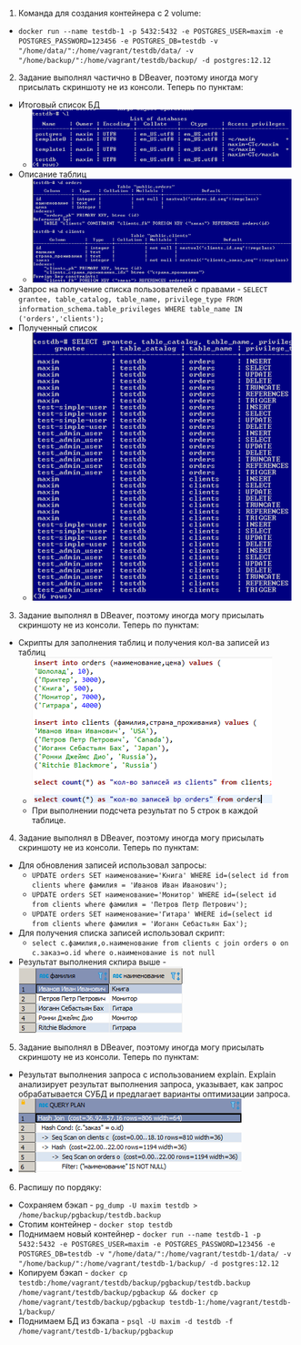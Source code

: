 1. Команда для создания контейнера с 2 volume:
  * ``docker run --name testdb-1 -p 5432:5432 -e POSTGRES_USER=maxim -e POSTGRES_PASSWORD=123456 -e POSTGRES_DB=testdb -v "/home/data/":/home/vagrant/testdb/data/ -v "/home/backup/":/home/vagrant/testdb/backup/ -d postgres:12.12``
2. Задание выполнял частично в DBeaver, поэтому иногда могу присылать скриншоту не из консоли. Теперь по пунктам:
  * Итоговый список БД
    * ![task2-1](https://github.com/Atlipoka/devops_netology/blob/main/Database/lecture2/task2-1.png)
  * Описание таблиц
    * ![task2-2](https://github.com/Atlipoka/devops_netology/blob/main/Database/lecture2/task2-2.png)
  * Запрос на получение списка пользователей с правами - ``SELECT grantee, table_catalog, table_name, privilege_type FROM information_schema.table_privileges WHERE table_name IN ('orders','clients');``
  * Полученный список
    * ![task2-4](https://github.com/Atlipoka/devops_netology/blob/main/Database/lecture2/task2-4.png)
3. Задание выполнял в DBeaver, поэтому иногда могу присылать скриншоту не из консоли. Теперь по пунктам:
  * Скрипты для заполнения таблиц и получения кол-ва записей из таблиц
    * ![task3-1](https://github.com/Atlipoka/devops_netology/blob/main/Database/lecture2/task3-1.png)
    * При выполнении подсчета результат по 5 строк в каждой таблице.
4. Задание выполнял в DBeaver, поэтому иногда могу присылать скриншоту не из консоли. Теперь по пунктам:
  * Для обновления записей использовал запросы:
    * ``UPDATE orders SET наименование='Книга' WHERE id=(select id from clients where фамилия = 'Иванов Иван Иванович');``
    * ``UPDATE orders SET наименование='Монитор' WHERE id=(select id from clients where фамилия = 'Петров Петр Петрович');``
    * ``UPDATE orders SET наименование='Гитара' WHERE id=(select id from clients where фамилия = 'Иоганн Себастьян Бах');``
  * Для получения списка записей использовал скрипт:
    * ``select c.фамилия,o.наименование from clients c
        join orders o on c.заказ=o.id
        where o.наименование is not null``
   * Результат выполнения скпира выше - ![Task4](https://github.com/Atlipoka/devops_netology/blob/main/Database/lecture2/task4.png)
5. Задание выполнял в DBeaver, поэтому иногда могу присылать скриншоту не из консоли. Теперь по пунктам:
  * Результат выполнения запроса с использованием explain. Explain анализирует результат выполнения запроса, указывает, как запрос обрабатывается СУБД и предлагает варианты оптимизации запроса.
   * ![Task5](https://github.com/Atlipoka/devops_netology/blob/main/Database/lecture2/task5.png)
6. Распишу по пордяку:
  * Сохраняем бэкап - ``pg_dump -U maxim testdb > /home/backup/pgbackup/testdb.backup``
  * Стопим контейнер - ``docker stop testdb``
  * Поднимаем новый контейнер - ``docker run --name testdb-1 -p 5432:5432 -e POSTGRES_USER=maxim -e POSTGRES_PASSWORD=123456 -e POSTGRES_DB=testdb -v "/home/data/":/home/vagrant/testdb-1/data/ -v "/home/backup/":/home/vagrant/testdb-1/backup/ -d postgres:12.12``
  * Копируем бэкап - ``docker cp testdb:/home/vagrant/testdb/backup/pgbackup/testdb.backup /home/vagrant/testdb/backup/pgbackup && docker cp /home/vagrant/testdb/backup/pgbackup testdb-1:/home/vagrant/testdb-1/backup/``
  * Поднимаем БД из бэкапа - ``psql -U maxim -d testdb -f /home/vagrant/testdb-1/backup/pgbackup``
